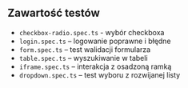 ## Zawartość testów

- `checkbox-radio.spec.ts` - wybór checkboxa
- `login.spec.ts` – logowanie poprawne i błędne
- `form.spec.ts` – test walidacji formularza
- `table.spec.ts` – wyszukiwanie w tabeli
- `iframe.spec.ts` – interakcja z osadzoną ramką
- `dropdown.spec.ts` – test wyboru z rozwijanej listy
